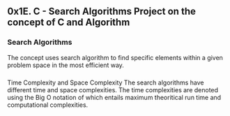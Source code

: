 ## 0x1E. C - Search Algorithms Project on the concept of C and Algorithm
### Search Algorithms
The concept uses search algorithm to find specific elements within a given
problem space in the most efficient way.
###
Time Complexity and Space Complexity
The search algorithms have different time and space complexities.
The time complexities are denoted using the Big O notation of which
entails maximum theoritical run time and computational complexities.
